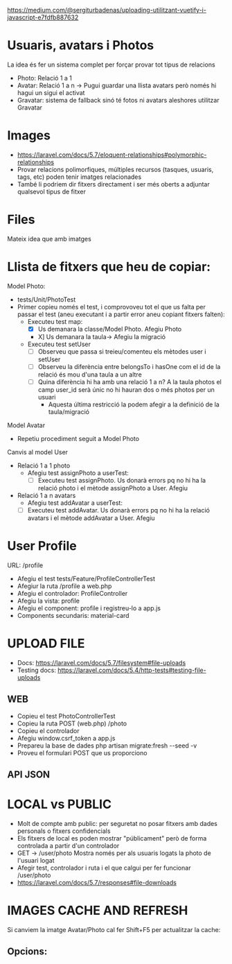 https://medium.com/@sergiturbadenas/uploading-utilitzant-vuetify-i-javascript-e7fdfb887632

# Usuaris, avatars i Photos

La idea és fer un sistema complet per forçar provar tot tipus de relacions

- Photo: Relació 1 a 1
- Avatar: Relació 1 a n -> Pugui guardar una llista avatars però només hi hagui un sigui el activat
- Gravatar: sistema de fallback sinó té fotos ni avatars aleshores utilitzar Gravatar 

# Images

- https://laravel.com/docs/5.7/eloquent-relationships#polymorphic-relationships
- Provar relacions polimorfiques, múltiples recursos (tasques, usuaris, tags, etc) poden tenir imatges relacionades
- També li podriem dir fitxers directament i ser més oberts a adjuntar qualsevol tipus de fitxer

# Files

Mateix idea que amb imatges

# Llista de fitxers que heu de copiar:

Model Photo:
- tests/Unit/PhotoTest
- Primer copieu només el test, i comprovoveu tot el que us falta per passar el test (aneu executant i a partir error aneu copiant fitxers falten):
  - Executeu test map:
    - [X] Us demanara la classe/Model Photo. Afegiu Photo
    - X] Us demanara la taula-> Afegiu la migració
  - Executeu test setUser
    - [ ] Observeu que passa si treieu/comenteu els mètodes user i setUser
    - [ ] Observeu la diferència entre belongsTo i hasOne com el id de la relació és mou d'una taula a un altre
    - [ ] Quina diferència hi ha amb una relació 1 a n? A la taula photos el camp user_id serà únic no hi hauran dos o més photos per un usuari
       - Aquesta última restricció la podem afegir a la definició de la taula/migració

Model Avatar
- Repetiu procediment seguit a Model Photo

Canvis al model User
- Relació 1 a 1 photo
  - Afegiu test  assignPhoto a userTest: 
     - [ ] Executeu test assignPhoto. Us donarà errors pq no hi ha la relació photo i el mètode assignPhoto a User. Afegiu
- Relació 1 a n avatars
  - Afegiu test addAvatar a userTest: 
   - [ ] Executeu test addAvatar. Us donarà errors pq no hi ha la relació avatars i el mètode addAvatar a User. Afegiu
   
# User Profile

URL: /profile

- Afegiu el test tests/Feature/ProfileControllerTest
- Afegiur la ruta /profile a web.php
- Afegiu el controlador: ProfileController
- Afegiu la vista: profile
- Afegiu el component: profile i registreu-lo a app.js
- Components secundaris: material-card

# UPLOAD FILE

- Docs: https://laravel.com/docs/5.7/filesystem#file-uploads
- Testing docs: https://laravel.com/docs/5.4/http-tests#testing-file-uploads

## WEB
- Copieu el test PhotoControllerTest
- Copieu la ruta POST (web.php) /photo
- Copieu el controlador
- Afegiu window.csrf_token a app.js
- Prepareu la base de dades php artisan migrate:fresh --seed -v
- Proveu el formulari POST que us proporciono

## API JSON

# LOCAL vs PUBLIC
- Molt de compte amb public: per seguretat no posar fitxers amb dades personals o fitxers confidencials
- Els fitxers de local es poden mostrar "públicament" però de forma controlada a partir d'un controlador
- GET -> /user/photo Mostra només per als usuaris logats la photo de l'usuari logat
- Afegir test, controlador i ruta i el que calgui per fer funcionar /user/photo
- https://laravel.com/docs/5.7/responses#file-downloads

# IMAGES CACHE AND REFRESH

Si canviem la imatge Avatar/Photo cal fer Shift+F5 per actualitzar la cache:

Opcions:
- 

